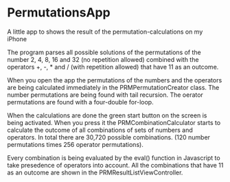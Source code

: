 PermutationsApp
===============

A little app to shows the result of the permutation-calculations on my iPhone

The program parses all possible solutions of the permutations of the number 2, 4, 8, 16 and 32 (no repetition allowed)
combined with the operators +, -, * and / (with repetition allowed) that have 11 as an outcome.

When you open the app the permutations of the numbers and the operators are being calculated immediately in the
PRMPermutationCreator class. The number permutations are being found with tail recursion. The oerator permutations are 
found with a four-double for-loop.

When the calculations are done the green start button on the screen is being activated. When you press it the 
PRMCombinationCalculator starts to calculate the outcome of all combinations of sets of numbers and operators. In total
there are 30,720 possible combinations. (120 number permutations times 256 operator permutations).

Every combination is being evaluated by the eval() function in Javascript to take presedence of operators into account.
All the combinations that have 11 as an outcome are shown in the PRMResultListViewController.




